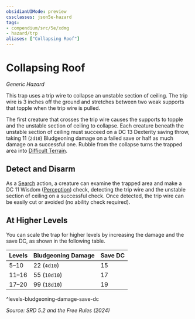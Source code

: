 ```yaml
---
obsidianUIMode: preview
cssclasses: json5e-hazard
tags:
- compendium/src/5e/xdmg
- hazard/trp
aliases: ["Collapsing Roof"]
---
```

# Collapsing Roof
*Generic Hazard*  

This trap uses a trip wire to collapse an unstable section of ceiling. The trip wire is 3 inches off the ground and stretches between two weak supports that topple when the trip wire is pulled.

The first creature that crosses the trip wire causes the supports to topple and the unstable section of ceiling to collapse. Each creature beneath the unstable section of ceiling must succeed on a DC 13 Dexterity saving throw, taking 11 (`2d10`) Bludgeoning damage on a failed save or half as much damage on a successful one. Rubble from the collapse turns the trapped area into [Difficult Terrain](difficult-terrain-xphb.md).

## Detect and Disarm

As a [Search](actions.md#Search) action, a creature can examine the trapped area and make a DC 11 Wisdom ([Perception](skills.md#Perception)) check, detecting the trip wire and the unstable section of ceiling on a successful check. Once detected, the trip wire can be easily cut or avoided (no ability check required).

## At Higher Levels

You can scale the trap for higher levels by increasing the damage and the save DC, as shown in the following table.

| Levels | Bludgeoning Damage | Save DC |
|--------|--------------------|---------|
| 5–10 | 22 (`4d10`) | 15 |
| 11–16 | 55 (`10d10`) | 17 |
| 17–20 | 99 (`18d10`) | 19 |
^levels-bludgeoning-damage-save-dc

*Source: SRD 5.2 and the Free Rules (2024)*